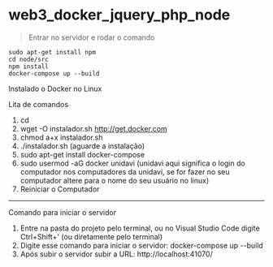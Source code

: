 # web3_docker_jquery_php_node

> Entrar no servidor e rodar o comando

```
sudo apt-get install npm
cd node/src
npm install
docker-compose up --build
```

Instalado o Docker no Linux

Lita de comandos

1. cd
2. wget -O instalador.sh http://get.docker.com
3. chmod a+x instalador.sh
4. ./instalador.sh (aguarde a instalação)
5. sudo apt-get install docker-compose
6. sudo usermod -aG docker unidavi (unidavi aqui significa o login do computador nos computadores da unidavi, se for fazer no seu computador altere para o nome do seu usuário no linux)
7. Reiniciar o Computador

---

Comando para iniciar o servidor

1. Entre na pasta do projeto pelo terminal, ou no Visual Studio Code digite Ctrl+Shift+' (ou diretamente pelo terminal)
2. Digite esse comando para iniciar o servidor: docker-compose up --build
3. Após subir o servidor subir a URL: http://localhost:41070/
